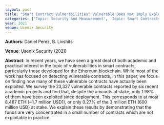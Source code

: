 ```yaml
---
layout: post
title: "Smart Contract Vulnerabilities: Vulnerable Does Not Imply Exploited"
categories: ['Topic: Security and Measurement', 'Topic: Smart Contracts', '2021', 'Venue: Usenix Security']
year: 2021
venue: Usenix Security
---
```

**Authors**: Daniel Perez, B. Livshits

**Venue**: Usenix Security (2021)

**Abstract**: In recent years, we have seen a great deal of both academic and practical interest in the topic of vulnerabilities in smart contracts, particularly those developed for the Ethereum blockchain. While most of the work has focused on detecting vulnerable contracts, in this paper, we focus on finding how many of these vulnerable contracts have actually been exploited. We survey the 23,327 vulnerable contracts reported by six recent academic projects and find that, despite the amounts at stake, only 1.98% of them have been exploited since deployment. This corresponds to at most 8,487 ETH (~1.7 million USD1), or only 0.27% of the 3 million ETH (600 million USD) at stake. We explain these results by demonstrating that the funds are very concentrated in a small number of contracts which are not exploitable in practice.
